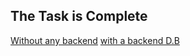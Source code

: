 ## The Task is Complete
[Without any backend](https://jubayerrahman.github.io/Mission-planner/)
[with a backend D.B](https://jubayerrahman.github.io/Mission-planner/practice.html)